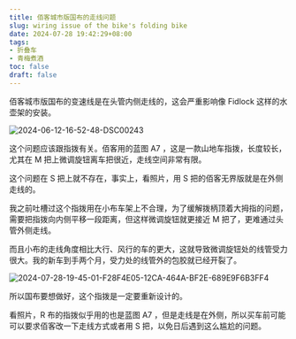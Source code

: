 ```yaml
---
title: 佰客城市版国布的走线问题
slug: wiring issue of the bike's folding bike
date: 2024-07-28 19:42:29+08:00
tags:
- 折叠车
- 青梅煮酒
toc: false
draft: false
---
```

佰客城市版国布的变速线是在头管内侧走线的，这会严重影响像 Fidlock 这样的水壶架的安装。  

![2024-06-12-16-52-48-DSC00243](https://raw.githubusercontent.com/xbot/image-hosting/master/blog/20240612165248000-cdc1f4c5a970873be112cb55a04bace6.avif)
  
这个问题应该跟指拨有关。佰客用的蓝图 A7 ，这是一款山地车指拨，长度较长，尤其在 M 把上微调旋钮离车把很近，走线空间非常有限。  
  
这个问题在 S 把上就不存在，事实上，看照片，用 S 把的佰客无界版就是在外侧走线的。  
  
我之前吐槽过这个指拨用在小布车架上不合理，为了缓解拨柄顶着大拇指的问题，需要把指拨向内侧平移一段距离，但这样微调旋钮就更接近 M 把了，更难通过头管外侧走线。  
  
而且小布的走线角度相比大行、风行的车的更大，这就导致微调旋钮处的线管受力很大。我的新车到手两个月，受力处的线管外的包胶就已经开裂了。  

![2024-07-28-19-45-01-F28F4E05-12CA-464A-BF2E-689E9F6B3FF4](https://raw.githubusercontent.com/xbot/image-hosting/master/blog/20240728194501000-32c89ae04d7f6ed16bf5bc1d6de25ce9.avif)
  
所以国布要想做好，这个指拨是一定要重新设计的。  
  
看照片，R 布的指拨似乎用的也是蓝图 A7 ，但是走线是在外侧，所以买车前可能可以要求佰客改一下走线方式或者用 S 把，以免日后遇到这么尴尬的问题。

